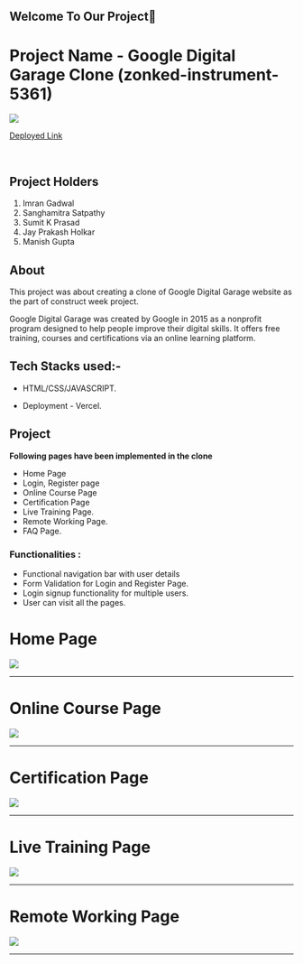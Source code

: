 

## Welcome To Our Project👋

# Project Name -  Google Digital Garage Clone (zonked-instrument-5361)

<img src='https://cdn.worldvectorlogo.com/logos/google-digital-garage.svg'/>

<a target="_blank" href="https://google-digital-garage-clone.vercel.app/">Deployed Link</a>

<br />

## Project Holders

1. Imran Gadwal
2. Sanghamitra Satpathy
3. Sumit K Prasad
4. Jay Prakash Holkar
5. Manish Gupta


## About
This project was about creating a clone of Google Digital Garage website as the part of construct week project. 

Google Digital Garage was created by Google in 2015 as a nonprofit program designed to help people improve their digital skills.
It offers free training, courses and certifications via an online learning platform.


## Tech Stacks used:- 

* HTML/CSS/JAVASCRIPT.

* Deployment - Vercel.

## Project
**Following pages have been implemented in the clone**
* Home Page
* Login, Register page 
* Online Course Page
* Certification Page
* Live Training Page.  
* Remote Working Page.
* FAQ Page.


### Functionalities :
* Functional navigation bar with user details
* Form Validation for Login and Register Page.
* Login signup functionality for multiple users.
* User can visit all the pages.

<h1>Home Page</h1>
<img src="https://i.postimg.cc/pXpZDV2V/home-gdg.png" />
<br />
<hr />

<h1>Online Course Page</h1>
<img src="https://i.postimg.cc/02PL0wzG/online-gdg.png" />
<br />
<hr />

<h1>Certification Page</h1>
<img src="https://i.postimg.cc/KvTdPhrT/certification-gdg.png" />
<br />
<hr />



<h1>Live Training Page</h1>
<img src="https://i.postimg.cc/RVtTsMYM/live-gdg.png" />
<br />
<hr />


<h1>Remote Working Page</h1>
<img src="https://i.postimg.cc/8cKgxp3P/remote-gdg.png" />
<br />
<hr />

